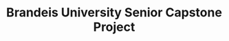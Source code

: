 ---
title: "Brandeis University Senior Capstone Project"
image: "img/projects/flybox/brandeis_cover.jpg"
draft: false
project_date: "Sept 2022 - Present"
weight: 1
caption: "Working with the Rosbash Lab to redesign the FlyBox, a Drosophila Activity Monitor"
---